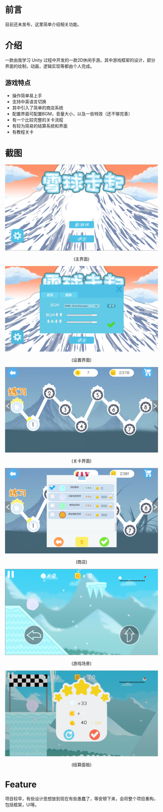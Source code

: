 # 前言
目前还未发布，这里简单介绍相关功能。

# 介绍
一款由我学习 Unity 过程中开发的一款2D休闲手游。其中游戏框架的设计，部分界面的绘制，动画，逻辑实现等都由个人完成。

## 游戏特点
+ 操作简单易上手
+ 支持中英语言切换
+ 其中引入了简单的商店系统
+ 配置界面可配置BGM，音量大小，以及一些特效（还不够完善）
+ 有一个比较完整的关卡流程
+ 有较为简易的结算系统和界面
+ 有教程关卡

# 截图
![主界面](shotscreen/1.png)
<center>(主界面)</center>

![设置界面](shotscreen/2.png)
<center>(设置界面)</center>

![关卡界面](shotscreen/3.png)
<center>(关卡界面)</center>

![商店](shotscreen/4.png)
<center>(商店)</center>

![游戏场景](shotscreen/5.png)
<center>(游戏场景)</center>

![结算面板](shotscreen/6.png)
<center>(结算面板)</center>

# Feature
项目较早，有些设计思想放到现在有些愚蠢了，等安顿下来，会将整个项目重构，包括框架，UI等。
